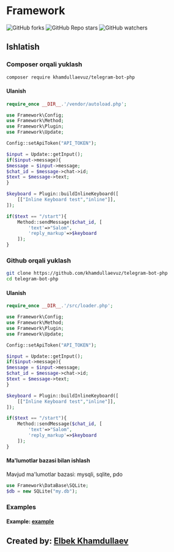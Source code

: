 # Framework

![GitHub forks](https://img.shields.io/github/forks/KhamdullaevUz/telegram-bot-php?style=flat)
![GitHub Repo stars](https://img.shields.io/github/stars/KhamdullaevUz/telegram-bot-php?style=flat)
![GitHub watchers](https://img.shields.io/github/watchers/KhamdullaevUz/telegram-bot-php?style=flat)

## Ishlatish

### Composer orqali yuklash

```bash
composer require khamdullaevuz/telegram-bot-php
```

#### Ulanish

```php
require_once __DIR__.'/vendor/autoload.php';

use Framework\Config;
use Framework\Method;
use Framework\Plugin;
use Framework\Update;

Config::setApiToken("API_TOKEN");

$input = Update::getInput();
if($input->message){
$message = $input->message;
$chat_id = $message->chat->id;
$text = $message->text;
}

$keyboard = Plugin::buildInlineKeyboard([
	[["Inline Keyboard test","inline"]],
]);

if($text == "/start"){
	Method::sendMessage($chat_id, [
		'text'=>"Salom",
		'reply_markup'=>$keyboard
	]);
}
```

### Github orqali yuklash

```bash
git clone https://github.com/khamdullaevuz/telegram-bot-php
cd telegram-bot-php
```

#### Ulanish

```php
require_once __DIR__.'/src/loader.php';

use Framework\Config;
use Framework\Method;
use Framework\Plugin;
use Framework\Update;

Config::setApiToken("API_TOKEN");

$input = Update::getInput();
if($input->message){
$message = $input->message;
$chat_id = $message->chat->id;
$text = $message->text;
}

$keyboard = Plugin::buildInlineKeyboard([
	[["Inline Keyboard test","inline"]],
]);

if($text == "/start"){
	Method::sendMessage($chat_id, [
		'text'=>"Salom",
		'reply_markup'=>$keyboard
	]);
}
```

#### Ma'lumotlar bazasi bilan ishlash

Mavjud ma'lumotlar bazasi: mysqli, sqlite, pdo

```php
use Framework\DataBase\SQLite;
$db = new SQLite("my.db");
```

### Examples

#### Example: [example](/examples/example.php)

## Created by: [Elbek Khamdullaev](https://khamdullaev.uz)
